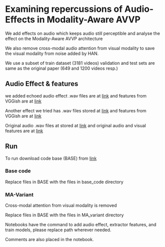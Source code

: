 # Examining repercussions of Audio-Effects in Modality-Aware AVVP
We add effects on audio which keeps audio still perceptible and analyse the effect on the Modality-Aware AVVP architecture

We also remove cross-modal audio attention from visual modality to save the visual modality from noise added by HAN.

We use a subset of train dataset (3181 videos) validation and test sets are same as the original paper (649 and 1200 videos resp.)

## Audio Effect & features
we added echoed audio effect .wav files are at [link](https://drive.google.com/drive/folders/1QdZk5WKu_9T3Ld3_zFqyXHwhKZqScnHU?usp=sharing) and features from VGGish are at [link](https://drive.google.com/drive/folders/12h6sHHtHLSq2jQHPUwKqHBykn0KEAFk6?usp=sharing)

Another effect we tried has .wav files stored at [link](https://drive.google.com/drive/folders/1-0U7UO1XopH9sPEiV9miu3sqsqWLwZAF?usp=sharing) and features from VGGish are at [link](https://drive.google.com/drive/folders/1J32nXv-VXK49myCz4cUagEXvfHTYaLsy?usp=sharing)

Original audio .wav files at stored at [link](https://drive.google.com/drive/folders/1-2wU9ZNNvG8KHvtPLRZGGJSbEq_IN-HX?usp=sharing) and original audio and visual features are at [link](https://drive.google.com/file/d/10CeaI1G9uIyz5dKnd7XTeH9-qOehC7CL/view)



## Run 
To run download code base (BASE) from [link](https://github.com/Yu-Wu/Modaily-Aware-Audio-Visual-Video-Parsing)

### Base code 
Replace files in BASE with the files in base_code directory

### MA-Variant
Cross-modal attention from visual modality is removed

Replace files in BASE with the files in MA_variant directory

Notebooks have the command to add audio effect, extractor features, and train models, please replace path wherever needed.

Comments are also placed in the notebook.
